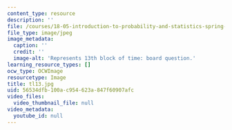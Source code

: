 ```yaml
---
content_type: resource
description: ''
file: /courses/18-05-introduction-to-probability-and-statistics-spring-2014/56534dfb100ac954623a847f60907afc_tl13.jpg
file_type: image/jpeg
image_metadata:
  caption: ''
  credit: ''
  image-alt: 'Represents 13th block of time: board question.'
learning_resource_types: []
ocw_type: OCWImage
resourcetype: Image
title: tl13.jpg
uid: 56534dfb-100a-c954-623a-847f60907afc
video_files:
  video_thumbnail_file: null
video_metadata:
  youtube_id: null
---
```

